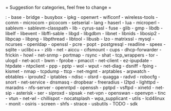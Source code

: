 = Suggestion for categories, feel free to change =

:   -   base
        -   bridge
        -   busybox
        -   ipkg
        -   openwrt
        -   wificonf
        -   wireless-tools
    -   comm
        -   microcom
        -   picocom
        -   setserial
    -   lang
        -   haserl
        -   lua
        -   microperl
        -   sablevm
        -   sablevm-classpath
    -   lib
        -   cyrus-sasl
        -   fuse
        -   glib
        -   gmp
        -   libdb
        -   libelf
        -   libevent
        -   libffi-sable
        -   libgd
        -   libgdbm
        -   libnet
        -   libnids
        -   libosip2
        -   libpcap
        -   libpng
        -   libpthread
        -   libtool
        -   libusb
        -   lzo
        -   matrixssl
        -   mysql
        -   ncurses
        -   openldap
        -   openssl
        -   pcre
        -   popt
        -   postgresql
        -   readline
        -   speex
        -   sqlite
        -   uclibc++
        -   zlib
    -   net
        -   aiccu
        -   cifsmount
        -   cups
        -   dhcp-forwarder
        -   frickin
        -   howl
        -   net-snmp
        -   portmap
        -   rsync
        -   shat
        -   tcp\_wrappers
        -   tor
        -   ulogd
    -   net-acct
        -   bwm
        -   fprobe
        -   pmacct
    -   net-client
        -   ez-ipupdate
        -   htpdate
        -   ntpclient
        -   ppp
        -   pptp
        -   wol
        -   wput
    -   net-diag
        -   dsniff
        -   fping
        -   kismet
        -   nmap
        -   tcpdump
        -   ttcp
    -   net-mgmt
        -   arptables
        -   arpwatch
        -   ebtables
        -   iproute2
        -   iptables
        -   ndisc
        -   olsrd
        -   quagga
        -   radvd
        -   robocfg
        -   snort
    -   net-service
        -   dnsmasq
        -   dropbear
        -   freeradius
        -   l2tpd
        -   lighttpd
        -   maradns
        -   nfs-server
        -   openntpd
        -   openssh
        -   pptpd
        -   vsftpd
        -   xinetd
    -   net-sip
        -   asterisk
        -   ser
        -   siproxd
        -   sipsak
    -   net-vpn
        -   openswan
        -   openvpn
        -   tinc
        -   vtun
    -   net-wl
        -   chillispot
        -   nocatsplash
        -   wpa\_supplicant
    -   utils
        -   lcd4linux
        -   monit
        -   osiris
        -   screen
        -   shfs
        -   strace
        -   usbutils
    -   TODO
        -   sdk


